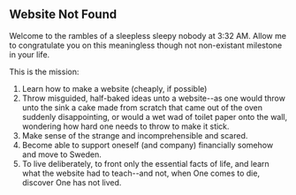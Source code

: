 ## Website Not Found
Welcome to the rambles of a sleepless sleepy nobody at 3:32 AM. Allow me to congratulate you on this meaningless though not non-existant milestone in your life.

This is the mission:
1. Learn how to make a website (cheaply, if possible)
2. Throw misguided, half-baked ideas unto a website--as one would throw unto the sink a cake made from scratch that came out of the oven suddenly disappointing, or would a wet wad of toilet paper onto the wall, wondering how hard one needs to throw to make it stick.
3. Make sense of the strange and incomprehensible and scared.
4. Become able to support oneself (and company) financially somehow and move to Sweden.
5. To live deliberately, to front only the essential facts of life, and learn what the website had to teach--and not, when One comes to die, discover One has not lived.
